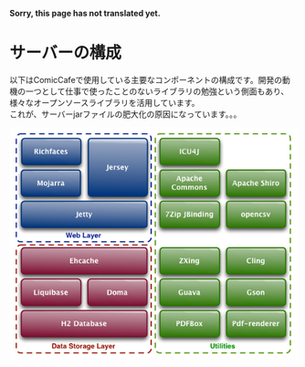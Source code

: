 **Sorry, this page has not translated yet.**

# サーバーの構成
以下はComicCafeで使用している主要なコンポーネントの構成です。開発の動機の一つとして仕事で使ったことのないライブラリの勉強という側面もあり、様々なオープンソースライブラリを活用しています。  
これが、サーバーjarファイルの肥大化の原因になっています。。。

![ServerComponent](https://raw.githubusercontent.com/burton999dev/ComicCafeHelp/master/images/ServerComponent.png)

